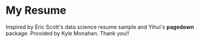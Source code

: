 # My Resume

Inspired by Eric Scott's data science resume sample and Yihui's **pagedown** package.
Provided by Kyle Monahan. Thank you!!
